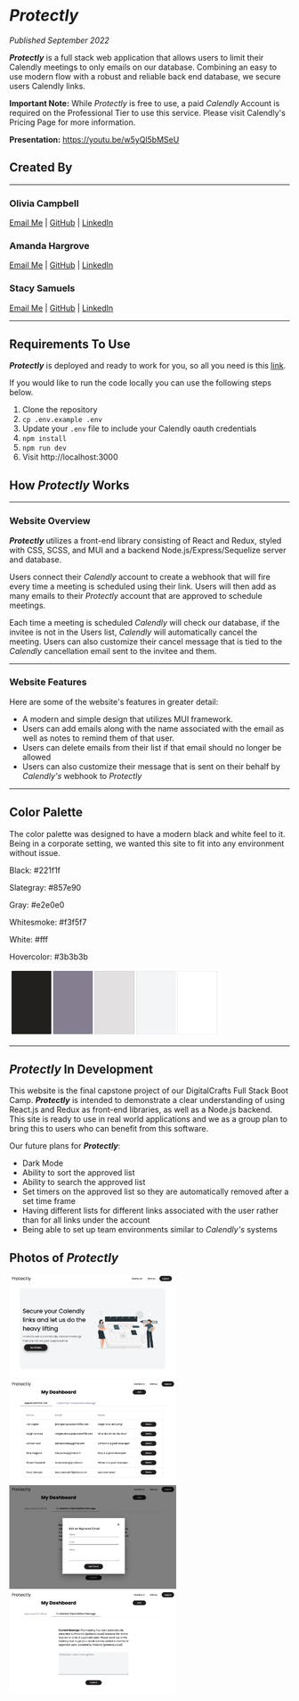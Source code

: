 # **_Protectly_**

_Published September 2022_

**_Protectly_** is a full stack web application that allows users to limit their Calendly meetings to only emails on our database. Combining an easy to use modern flow with a robust and reliable back end database, we secure users Calendly links.

**Important Note:** While _Protectly_ is free to use, a paid _Calendly_ Account is required on the Professional Tier to use this service. Please visit Calendly's Pricing Page for more information.

**Presentation:** https://youtu.be/w5yQl5bMSeU

## **Created By**

---

### Olivia Campbell

[Email Me](oliviavzcampbell@gmail.com) | [GitHub](https://github.com/ocampb) | [LinkedIn](https://www.linkedin.com/in/campbell2/)

### Amanda Hargrove

[Email Me](amandahargrove98@gmail.com) | [GitHub](https://github.com/hargroa2) | [LinkedIn](https://www.linkedin.com/in/amanda-hargrove-0608/)

### Stacy Samuels

[Email Me](stacy.samuels10@gmail.com) | [GitHub](https://github.com/stacysamuels10) | [LinkedIn](https://www.linkedin.com/in/stacy-samuels/)

---

## **Requirements To Use**

**_Protectly_** is deployed and ready to work for you, so all you need is this [link](protectly.cloud).

If you would like to run the code locally you can use the following steps below.

1. Clone the repository
2. `cp .env.example .env`
3. Update your `.env` file to include your Calendly oauth credentials
4. `npm install`
5. `npm run dev`
6. Visit http://localhost:3000

## How **_Protectly_** Works

---

### Website Overview

**_Protectly_** utilizes a front-end library consisting of React and Redux, styled with CSS, SCSS, and MUI and a backend Node.js/Express/Sequelize server and database.

Users connect their _Calendly_ account to create a webhook that will fire every time a meeting is scheduled using their link. Users will then add as many emails to their _Protectly_ account that are approved to schedule meetings.

Each time a meeting is scheduled _Calendly_ will check our database, if the invitee is not in the Users list, _Calendly_ will automatically cancel the meeting. Users can also customize their cancel message that is tied to the _Calendly_ cancellation email sent to the invitee and them.

---

### Website Features

Here are some of the website's features in greater detail:

- A modern and simple design that utilizes MUI framework.
- Users can add emails along with the name associated with the email as well as notes to remind them of that user.
- Users can delete emails from their list if that email should no longer be allowed
- Users can also customize their message that is sent on their behalf by _Calendly's_ webhook to _Protectly_

---

## Color Palette

The color palette was designed to have a modern black and white feel to it. Being in a corporate setting, we wanted this site to fit into any environment without issue.

Black: #221f1f

Slategray: #857e90

Gray: #e2e0e0

Whitesmoke: #f3f5f7

White: #fff

Hovercolor: #3b3b3b

<img src="./assets/ColorPalette.png" alt="Color Palette with Black, greys and white" width="380" height="120">

---

## **_Protectly_** In Development

This website is the final capstone project of our DigitalCrafts Full Stack Boot Camp. **_Protectly_** is intended to demonstrate a clear understanding of using React.js and Redux as front-end libraries, as well as a Node.js backend. This site is ready to use in real world applications and we as a group plan to bring this to users who can benefit from this software.

Our future plans for **_Protectly_**:

- Dark Mode
- Ability to sort the approved list
- Ability to search the approved list
- Set timers on the approved list so they are automatically removed after a set time frame
- Having different lists for different links associated with the user rather than for all links under the account
- Being able to set up team environments similar to _Calendly's_ systems

## Photos of **_Protectly_**

<img src="./assets/HomePageScreenshot.png" alt="Add Email Modal on Dashboard" width="300">

<img src="./assets/EmailTableScreenshot.png" alt="Add Email Modal on Dashboard" width="300">

<img src="./assets/AddEmailScreenshot.png" alt="Add Email Modal on Dashboard" width="300">

<img src="./assets/CustomCancelMessageScreenshot.png" alt="Add Email Modal on Dashboard" width="300">
